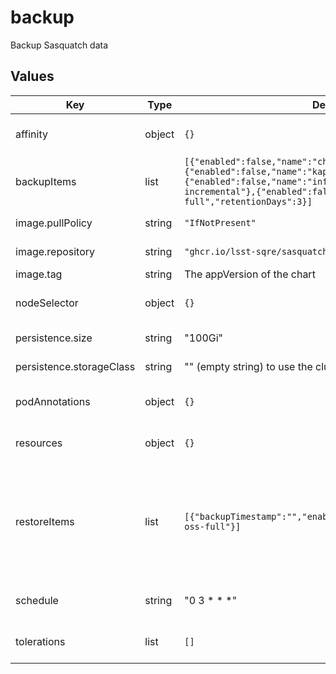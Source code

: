 # backup

Backup Sasquatch data

## Values

| Key | Type | Default | Description |
|-----|------|---------|-------------|
| affinity | object | `{}` | Affinity rules for the backups deployment pod |
| backupItems | list | `[{"enabled":false,"name":"chronograf","retentionDays":7},{"enabled":false,"name":"kapacitor","retentionDays":7},{"enabled":false,"name":"influxdb-enterprise-incremental"},{"enabled":false,"name":"influxdb-oss-full","retentionDays":3}]` | List of items to backup using the sasquatch backup script |
| image.pullPolicy | string | `"IfNotPresent"` | Pull policy for the backups image |
| image.repository | string | `"ghcr.io/lsst-sqre/sasquatch"` | Image to use in the backups deployment |
| image.tag | string | The appVersion of the chart | Tag of image to use |
| nodeSelector | object | `{}` | Node selection rules for the backups deployment pod |
| persistence.size | string | "100Gi" | Size of the data store to request, if enabled |
| persistence.storageClass | string | "" (empty string) to use the cluster default storage class | Storage class to use for the backups |
| podAnnotations | object | `{}` | Annotations for the backups deployment pod |
| resources | object | `{}` | Resource limits and requests for the backups deployment pod |
| restoreItems | list | `[{"backupTimestamp":"","enabled":false,"name":"influxdb-oss-full"}]` | List of items to restore using the sasquatch restore script name must match an item in backupItems backupTimestamp must be in the YYYYMMDDTHHMMSSZ format |
| schedule | string | "0 3 * * *" | Schedule for executing the sasquatch backup script |
| tolerations | list | `[]` | Tolerations for the backups deployment pod |
